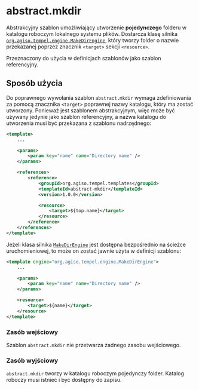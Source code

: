 # abstract.mkdir #

Abstrakcyjny szablon umożliwiający utworzenie **pojedynczego** folderu w
katalogu roboczym lokalnego systemu plików. Dostarcza klasę silnika
[`org.agiso.tempel.engine.MakeDirEngine`][MakeDirEngine], który tworzy folder
o nazwie przekazanej poprzez znacznik `<target>` sekcji `<resource>`.

Przeznaczony do użycia w definicjach szablonów jako szablon referencyjny.

## Sposób użycia ##

Do poprawnego wywołania szablon `abstract.mkdir` wymaga zdefiniowania za pomocą
znacznika `<target>` poprawnej nazwy katalogu, który ma zostać utworzony.
Ponieważ jest szablonem abstrakcyjnym, więc może być używany jedynie jako
szablon referencyjny, a nazwa katalogu do utworzenia musi być przekazana z
szablonu nadrzędnego:

```xml
<template>
	...

	<params>
		<param key="name" name="Directory name" />
	</params>

	<references>
		<reference>
			<groupId>org.agiso.tempel.templates</groupId>
			<templateId>abstract-mkdir</templateId>
			<version>1.0.0</version>

			<resource>
				<target>${top.name}</target>
			</resource>
		</reference>
	</references>
</template>
```

Jeżeli klasa silnika [`MakeDirEngine`][MakeDirEngine] jest dostępna bezpośrednio
na ścieżce uruchomieniowej, to może on zostać jawnie użyta w definicji szablonu:

```xml
<template engine="org.agiso.tempel.engine.MakeDirEngine">
	...

	<params>
		<param key="name" name="Directory name" />
	</params>

	<resource>
		<target>${name}</target>
	</resource>
</template>
```

### Zasób wejściowy ###

Szablon `abstract.mkdir` nie przetwarza żadnego zasobu wejściowego.

### Zasób wyjściowy ###

`abstract.mkdir` tworzy w katalogu roboczym pojedynczy folder. Katalog roboczy
musi istnieć i być dostępny do zapisu.


[MakeDirEngine]: src/main/java/org/agiso/tempel/engine/MakeDirEngine.java
